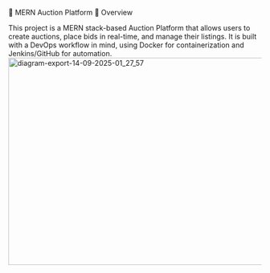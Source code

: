 🛒 MERN Auction Platform
📌 Overview

This project is a MERN stack-based Auction Platform that allows users to create auctions, place bids in real-time, and manage their listings.
It is built with a DevOps workflow in mind, using Docker for containerization and Jenkins/GitHub for automation.
<img width="1529" height="413" alt="diagram-export-14-09-2025-01_27_57" src="https://github.com/user-attachments/assets/bec1301c-7de5-440d-91c3-064ea168e197" />
